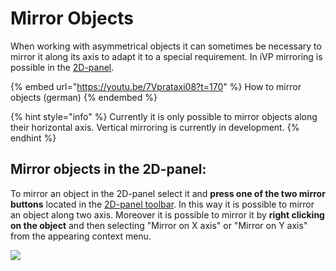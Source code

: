 # Mirror Objects

When working with asymmetrical objects it can sometimes be necessary to mirror it along its axis to adapt it to a special requirement. In iVP mirroring is possible in the [2D-panel](../user-interface/the-2d-panel.md).

{% embed url="https://youtu.be/7Vprataxi08?t=170" %}
How to mirror objects (german)
{% endembed %}

{% hint style="info" %}
Currently it is only possible to mirror objects along their horizontal axis. Vertical mirroring is currently in development.
{% endhint %}

## Mirror objects in the 2D-panel:

To mirror an object in the 2D-panel select it and **press one of the two mirror buttons** located in the [2D-panel toolbar](../user-interface/the-2d-panel.md#the-toolbar-of-the-2d-panel). In this way it is possible to mirror an object along two axis. Moreover it is possible to mirror it by **right clicking on the object** and then selecting "Mirror on X axis" or "Mirror on Y axis" from the appearing context menu.

![](../../../.gitbook/assets/iVP\_guide\_mirror\_objects\_2D\_panel\_buttons.jpg)
